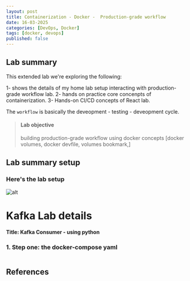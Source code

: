 ```yaml
---
layout: post
title: Containerization - Docker -  Production-grade workflow
date: 16-03-2025
categories: [DevOps, Docker]
tags: [docker, devops]
published: false
---
```



## Lab summary

This extended lab we're exploring the following: 

1- shows the details of my home lab setup interacting with production-grade workflow lab.
2- hands on practice core concenpts of containerization. 
3- Hands-on CI/CD concepts of React lab. 


The ```workflow``` is basically the deveopment - testing - deveopment cycle.

> #### Lab objective
> building production-grade workflow using docker concepts [docker volumes, docker devfile, volumes bookmark,] 

## Lab summary setup

### Here's the lab setup
![alt](https://i.imgur.com/GGVpDkZ.png)




# Kafka Lab details

**Title: Kafka Consumer - using python**


### 1. Step one: the docker-compose yaml


```yaml

```





## References
